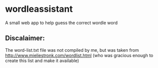 # wordleassistant
A small web app to help guess the correct wordle word

## Discalaimer:
The word-list.txt file was not compiled by me, but was taken from http://www.mieliestronk.com/wordlist.html (who was gracious enough to create this list and make it available)
